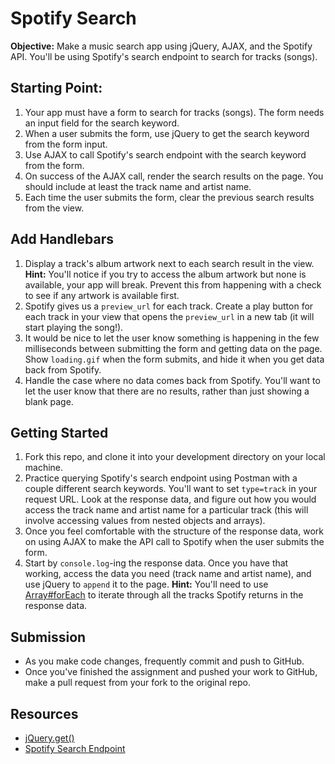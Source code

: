 # Spotify Search

**Objective:** Make a music search app using jQuery, AJAX, and the Spotify API. You'll be using Spotify's search endpoint to search for tracks (songs).

## Starting Point:

1. Your app must have a form to search for tracks (songs). The form needs an input field for the search keyword.
2. When a user submits the form, use jQuery to get the search keyword from the form input.
3. Use AJAX to call Spotify's search endpoint with the search keyword from the form.
4. On success of the AJAX call, render the search results on the page. You should include at least the track name and artist name.
5. Each time the user submits the form, clear the previous search results from the view.

## Add Handlebars

1. Display a track's album artwork next to each search result in the view. **Hint:** You'll notice if you try to access the album artwork but none is available, your app will break. Prevent this from happening with a check to see if any artwork is available first.
2. Spotify gives us a `preview_url` for each track. Create a play button for each track in your view that opens the `preview_url` in a new tab (it will start playing the song!).
3. It would be nice to let the user know something is happening in the few milliseconds between submitting the form and getting data on the page. Show `loading.gif` when the form submits, and hide it when you get data back from Spotify.
4. Handle the case where no data comes back from Spotify. You'll want to let the user know that there are no results, rather than just showing a blank page.

## Getting Started

1. Fork this repo, and clone it into your development directory on your local machine.
2. Practice querying Spotify's search endpoint using Postman with a couple different search keywords. You'll want to set `type=track` in your request URL. Look at the response data, and figure out how you would access the track name and artist name for a particular track (this will involve accessing values from nested objects and arrays).
3. Once you feel comfortable with the structure of the response data, work on using AJAX to make the API call to Spotify when the user submits the form.
4. Start by `console.log`-ing the response data. Once you have that working, access the data you need (track name and artist name), and use jQuery to `append` it to the page. **Hint:** You'll need to use <a href="https://developer.mozilla.org/en-US/docs/Web/JavaScript/Reference/Global_Objects/Array/forEach" target="_blank">Array#forEach</a> to iterate through all the tracks Spotify returns in the response data.

## Submission

* As you make code changes, frequently commit and push to GitHub.
* Once you've finished the assignment and pushed your work to GitHub, make a pull request from your fork to the original repo.

## Resources

* <a href="https://api.jquery.com/jquery.get" target="_blank">jQuery.get()</a>
* <a href="https://developer.spotify.com/web-api/search-item" target="_blank">Spotify Search Endpoint</a>